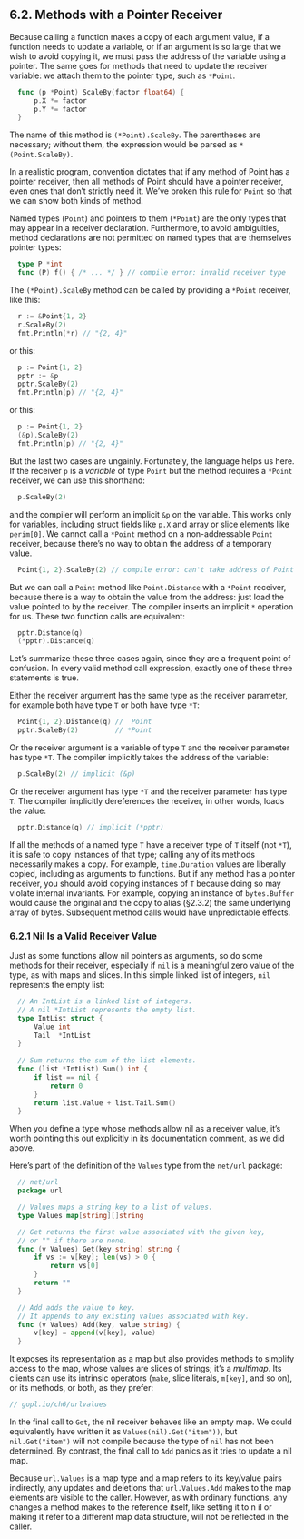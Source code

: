 ## 6.2. Methods with a Pointer Receiver 

Because calling a function makes a copy of each argument value, if a function needs to update a variable, or if an argument is so large that we wish to avoid copying it, we must pass the address of the variable using a pointer. The same goes for methods that need to update the receiver variable: we attach them to the pointer type, such as `*Point`.

```go
  func (p *Point) ScaleBy(factor float64) {
      p.X *= factor
      p.Y *= factor
  }
```
The name of this method is `(*Point).ScaleBy`. The parentheses are necessary; without them, the expression would be parsed as `*(Point.ScaleBy)`.

In a realistic program, convention dictates that if any method of Point has a pointer receiver, then all methods of Point should have a pointer receiver, even ones that don’t strictly need it. We’ve broken this rule for `Point` so that we can show both kinds of method.

Named types (`Point`) and pointers to them (`*Point`) are the only types that may appear in a receiver declaration. Furthermore, to avoid ambiguities, method declarations are not permitted on named types that are themselves pointer types:
```go
  type P *int
  func (P) f() { /* ... */ } // compile error: invalid receiver type
```
The `(*Point).ScaleBy` method can be called by providing a `*Point` receiver, like this:
```go
  r := &Point{1, 2}
  r.ScaleBy(2)
  fmt.Println(*r) // "{2, 4}"
```
or this:
```go
  p := Point{1, 2}
  pptr := &p
  pptr.ScaleBy(2)
  fmt.Println(p) // "{2, 4}"
```
or this:
```go
  p := Point{1, 2}
  (&p).ScaleBy(2)
  fmt.Println(p) // "{2, 4}"
```
But the last two cases are ungainly. Fortunately, the language helps us here. If the receiver `p` is a *variable* of type `Point` but the method requires a `*Point` receiver, we can use this shorthand:
```go
  p.ScaleBy(2)
```
and the compiler will perform an implicit `&p` on the variable. This works only for variables, including struct fields like `p.X` and array or slice elements like `perim[0]`. We cannot call a `*Point` method on a non-addressable `Point` receiver, because there’s no way to obtain the address of a temporary value.
```go
  Point{1, 2}.ScaleBy(2) // compile error: can't take address of Point literal
```
But we can call a `Point` method like `Point.Distance` with a `*Point` receiver, because there is a way to obtain the value from the address: just load the value pointed to by the receiver. The compiler inserts an implicit `*` operation for us. These two function calls are equivalent:
```go
  pptr.Distance(q)
  (*pptr).Distance(q)
```
Let’s summarize these three cases again, since they are a frequent point of confusion. In every valid method call expression, exactly one of these three statements is true.

Either the receiver argument has the same type as the receiver parameter, for example both have type `T` or both have type `*T`:
```go
  Point{1, 2}.Distance(q) //  Point
  pptr.ScaleBy(2)         // *Point
```
Or the receiver argument is a variable of type `T` and the receiver parameter has type `*T`. The compiler implicitly takes the address of the variable:
```go
  p.ScaleBy(2) // implicit (&p)
```
Or the receiver argument has type `*T` and the receiver parameter has type `T`. The compiler implicitly dereferences the receiver, in other words, loads the value:
```go
  pptr.Distance(q) // implicit (*pptr)
```
If all the methods of a named type `T` have a receiver type of `T` itself (not `*T`), it is safe to copy instances of that type; calling any of its methods necessarily makes a copy. For example, `time.Duration` values are liberally copied, including as arguments to functions. But if any method has a pointer receiver, you should avoid copying instances of `T` because doing so may violate internal invariants. For example, copying an instance of `bytes.Buffer` would cause the original and the copy to alias (§2.3.2) the same underlying array of bytes. Subsequent method calls would have unpredictable effects.

### 6.2.1 Nil Is a Valid Receiver Value

Just as some functions allow nil pointers as arguments, so do some methods for their receiver, especially if `nil` is a meaningful zero value of the type, as with maps and slices. In this simple linked list of integers, `nil` represents the empty list:
```go
  // An IntList is a linked list of integers.
  // A nil *IntList represents the empty list.
  type IntList struct {
      Value int
      Tail  *IntList
  }
  
  // Sum returns the sum of the list elements.
  func (list *IntList) Sum() int {
      if list == nil {
          return 0
      }
      return list.Value + list.Tail.Sum()
  }
```
When you define a type whose methods allow nil as a receiver value, it’s worth pointing this
out explicitly in its documentation comment, as we did above.

Here’s part of the definition of the `Values` type from the `net/url` package:
```go
  // net/url
  package url

  // Values maps a string key to a list of values.
  type Values map[string][]string

  // Get returns the first value associated with the given key,
  // or "" if there are none.
  func (v Values) Get(key string) string {
      if vs := v[key]; len(vs) > 0 {
          return vs[0]
      }
      return ""
  }

  // Add adds the value to key.
  // It appends to any existing values associated with key.
  func (v Values) Add(key, value string) {
      v[key] = append(v[key], value)
  }
```
It exposes its representation as a map but also provides methods to simplify access to the map, whose values are slices of strings; it’s a *multimap*. Its clients can use its intrinsic operators (`make`, slice literals, `m[key]`, and so on), or its methods, or both, as they prefer:
```go
// gopl.io/ch6/urlvalues

```
In the final call to `Get`, the nil receiver behaves like an empty map. We could equivalently have written it as `Values(nil).Get("item"))`, but `nil.Get("item")` will not compile because the type of `nil` has not been determined. By contrast, the final call to `Add` panics as it tries to update a nil map.

Because `url.Values` is a map type and a map refers to its key/value pairs indirectly, any updates and deletions that `url.Values.Add` makes to the map elements are visible to the caller. However, as with ordinary functions, any changes a method makes to the reference itself, like setting it to n il or making it refer to a different map data structure, will not be reflected in the caller.
